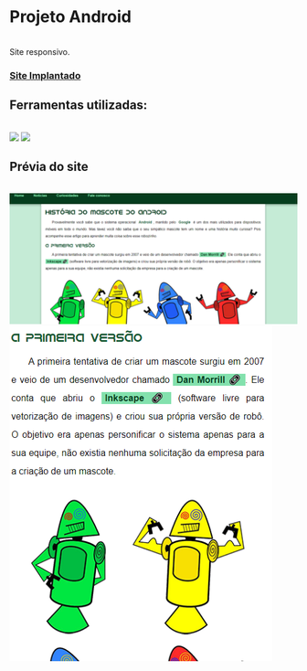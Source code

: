 # Projeto Android
</br>
Site responsivo.
<h3><a href="https://felipecrus.github.io/porjeto-android/" target="_blank"> Site Implantado </a></h3>
<h2> Ferramentas utilizadas:</h2>
</br>
<img src="https://img.shields.io/badge/HTML5-E34F26?style=for-the-badge&logo=html5&logoColor=white"/> 
<img src="https://img.shields.io/badge/CSS3-1572B6?style=for-the-badge&logo=css3&logoColor=white"/>
</br>
<h2> Prévia do site</h2>
</br>
<img src="https://github.com/FelipeCrus/porjeto-android/blob/main/imagens/projeto-desktop.png?raw=true"/>
<img src="https://github.com/FelipeCrus/porjeto-android/blob/main/imagens/projeto-mobile.png?raw=true"/>
